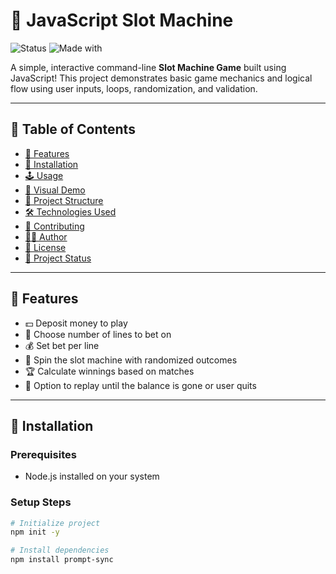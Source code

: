 # 🎰 JavaScript Slot Machine

![Status](https://img.shields.io/badge/Status-Active-brightgreen)
![Made with](https://img.shields.io/badge/Made%20with-JavaScript-yellow)

A simple, interactive command-line **Slot Machine Game** built using JavaScript! This project demonstrates basic game mechanics and logical flow using user inputs, loops, randomization, and validation.

---

## 📜 Table of Contents

- [🎯 Features](#-features)
- [🚀 Installation](#-installation)
- [🕹️ Usage](#️-usage)
- [📸 Visual Demo](#-visual-demo)
- [📌 Project Structure](#-project-structure)
- [🛠️ Technologies Used](#️-technologies-used)
- [🤝 Contributing](#-contributing)
- [🧑‍💻 Author](#-author)
- [📄 License](#-license)
- [📅 Project Status](#-project-status)

---

## 🎯 Features

- 💵 Deposit money to play
- 🎲 Choose number of lines to bet on
- 💰 Set bet per line
- 🎰 Spin the slot machine with randomized outcomes
- 🏆 Calculate winnings based on matches
- 🔁 Option to replay until the balance is gone or user quits

---

## 🚀 Installation

### Prerequisites

- Node.js installed on your system

### Setup Steps

```bash
# Initialize project
npm init -y

# Install dependencies
npm install prompt-sync
